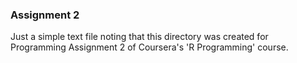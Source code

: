 ### Assignment 2

Just a simple text file noting that this directory was created for Programming Assignment 2 of Coursera's 
'R Programming' course.